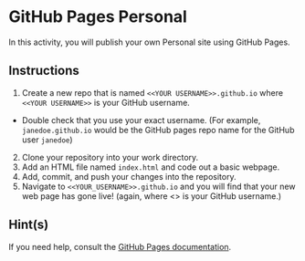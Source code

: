 # GitHub Pages Personal
In this activity, you will publish your own Personal site using GitHub Pages.
## Instructions
1. Create a new repo that is named `<<YOUR USERNAME>>.github.io` where `<<YOUR USERNAME>>` is your GitHub username. 
  * Double check that you use your exact username. (For example, `janedoe.github.io` would be the GitHub pages repo name for the GitHub user `janedoe`)
2. Clone your repository into your work directory.
3. Add an HTML file named `index.html` and code out a basic webpage.
4. Add, commit, and push your changes into the repository.
5. Navigate to `<<YOUR_USERNAME>>.github.io` and you will find that your new web page has gone live! (again, where <<YOUR USERNAME>> is your GitHub username.)
## Hint(s)
If you need help, consult the [GitHub Pages documentation](https://pages.github.com/).
